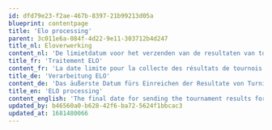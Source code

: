 ```yaml
---
id: dfd79e23-f2ae-467b-8397-21b99213d05a
blueprint: contentpage
title: 'Elo processing'
parent: 3c011e6a-084f-4d22-9e11-303712b4d247
title_nl: Eloverwerking
content_nl: 'De limietdatum voor het verzenden van de resultaten van toernooien voor het Belgisch eloklassement is nu vastgelegd op 3 dagen voor het einde van het trimester, ofwel op **27/09**, **28/12**, **28/03** en **27/06**. Ter heriinnering, de resultaten van toernooien DIENEN TEN ALLERLAATSTE binnen de 30 dagen na het einde van het toernooi te worden opgestuurd.'
title_fr: 'Traitement ELO'
content_fr: 'La date limite pour la collecte des résultats de tournois pour le classement ELO belge est maintenant fixée à 3 jours avant la fin du trimestre, soit les **27/9**, **28/12**, **28/03** et **27/06**. Pour rappel, les résultats de tournois DOIVENT être envoyés dans les 30 jours après la fin de tournoi.'
title_de: 'Verarbeitung ELO'
content_de: 'Das äußerste Datum fürs Einreichen der Resultate von Turnieren für die Belgische Elo-Wertungszahl (BEWZ) wird auf drei Tage vor Ende eines Trimesters festgelegt, d. h. am **27.09**, **28.12**, **28.03** und **27.06**. Es sei daran erinnert, dass die Turnierergebnisse innerhalb von 30 Tagen nach Turnierende eingesandt werden MÜSSEN.'
title_en: 'ELO processing'
content_english: 'The final date for sending the tournament results for the Belgian ELO standings has now been defined as 3 days before the end of the quarter being the **27/9**, **28/12**, **28/03** and **27/06**. The results of the tournaments must be sent within 30 days after the end of tournament'
updated_by: b46560a0-b628-42f6-ba72-5624f1bbcac3
updated_at: 1681480066
---
```

